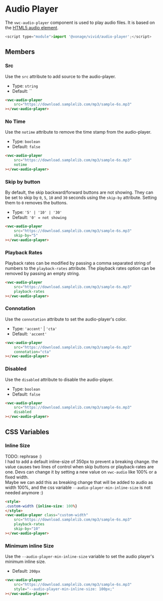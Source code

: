 # Audio Player

The `vwc-audio-player` component is used to play audio files. It is based on the [HTML5 audio element](https://developer.mozilla.org/en-US/docs/Web/HTML/Element/audio).

```js
<script type="module">import '@vonage/vivid/audio-player';</script>
```

## Members

### Src

Use the `src` attribute to add source to the audio-player.

- Type: `string`
- Default: ``

```html preview
<vwc-audio-player
	src="https://download.samplelib.com/mp3/sample-6s.mp3"
></vwc-audio-player>
```

### No Time

Use the `notime` attribute to remove the time stamp from the audio-player.

- Type: `boolean`
- Default: `false`

```html preview
<vwc-audio-player
	src="https://download.samplelib.com/mp3/sample-6s.mp3"
	notime
></vwc-audio-player>
```

### Skip by button

By default, the skip backward/forward buttons are not showing.
They can be set to skip by `0`, `5`, `10` and `30` seconds using the `skip-by` attribute.
Setting them to `0` removes the buttons.

- Type: `'5' | '10' | '30'`
- Default: `'0' = not showing`

```html preview
<vwc-audio-player
	src="https://download.samplelib.com/mp3/sample-6s.mp3"
	skip-by="5"
></vwc-audio-player>
```

### Playback Rates
Playback rates can be modified by passing a comma separated string of numbers to the `playback-rates` attribute. The playback rates option can be removed by passing an empty string.

```html preview
<vwc-audio-player
	src="https://download.samplelib.com/mp3/sample-6s.mp3"
	playback-rates
></vwc-audio-player>
```

### Connotation

Use the `connotation` attribute to set the audio-player's color.

- Type: `'accent'` | `'cta'`
- Default: `'accent'`

```html preview
<vwc-audio-player
	src="https://download.samplelib.com/mp3/sample-6s.mp3"
	connotation="cta"
></vwc-audio-player>
```

### Disabled

Use the `disabled` attribute to disable the audio-player.

- Type: `boolean`
- Default: `false`

```html preview
<vwc-audio-player
	src="https://download.samplelib.com/mp3/sample-6s.mp3"
	disabled
></vwc-audio-player>
```

## CSS Variables

### Inline Size
TODO: rephrase :)  
I had to add a default inline-size of 350px to prevent a breaking change.
the value causes two lines of control when skip buttons or playback-rates are one.
Devs can change it by setting a new value on `vwc-audio` like 100% or a fixed width.  
Maybe we can add this as breaking change that will be added to audio as width 100%, and the css variable `--audio-player-min-inline-size` is not needed anymore :)

```html preview
<style>
.custom-width {inline-size: 100%}
</style>
<vwc-audio-player class="custom-width"
	src="https://download.samplelib.com/mp3/sample-6s.mp3"
	playback-rates
	skip-by="10"
></vwc-audio-player>
```

### Minimum inline Size

Use the `--audio-player-min-inline-size` variable to set the audio player's minimum inline size.

- Default: `200px`

```html preview
<vwc-audio-player
	src="https://download.samplelib.com/mp3/sample-6s.mp3"
	style="--audio-player-min-inline-size: 100px;"
></vwc-audio-player>
```
